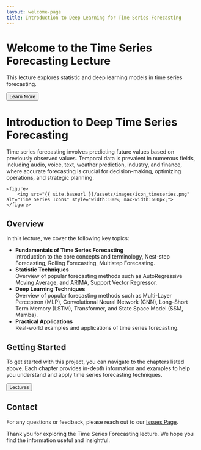 ```yaml
---
layout: welcome-page
title: Introduction to Deep Learning for Time Series Forecasting
---
```


<div class="hero" style="background-image: url('/assets/images/background.jpg');">
  <div class="overlay">
    <h1>Welcome to the Time Series Forecasting Lecture</h1>
    <p>This lecture explores statistic and deep learning models in time series forecasting.</p>
    <button onclick="scrollToDiv('overview')">Learn More</button>
  </div>
</div>
 
  <div class="main-text">
    <h1>Introduction to Deep Time Series Forecasting</h1>
    <p>Time series forecasting involves predicting future values based on previously observed values. Temporal data is prevalent in numerous fields, including audio, voice, text, weather prediction, industry, and finance, where accurate forecasting is crucial for decision-making, optimizing operations, and strategic planning.</p>

    <figure>
        <img src="{{ site.baseurl }}/assets/images/icon_timeseries.png" alt="Time Series Icons" style="width:100%; max-width:600px;">
    </figure>
  </div>

  <div id="overview" class="main-text">
    <div class="intro">
      <h2>Overview</h2>
      <p>In this lecture, we cover the following key topics:</p>
    </div>
    <ul>
      <li><strong>Fundamentals of Time Series Forecasting</strong>
        <div class="topics-list">Introduction to the core concepts and terminology, Nest-step Forecasting, Rolling Forecasting, Multistep Forecasting.</div>
      </li>
      <li><strong>Statistic Techniques</strong>
        <div class="topics-list">Overview of popular forecasting methods such as AutoRegressive Moving Average, and ARIMA, Support Vector Regressor.</div>
      </li>
      <li><strong>Deep Learning Techniques</strong>
        <div class="topics-list">Overview of popular forecasting methods such as Multi-Layer Perceptron (MLP), Convolutional Neural Network (CNN), Long-Short Term Memory (LSTM), Transformer, and State Space Model (SSM, Mamba).</div>
      </li>
      <li><strong>Practical Applications</strong>
        <div class="topics-list">Real-world examples and applications of time series forecasting.</div>
      </li>
    </ul>
  </div>


  <div  class="main-text">
      <h2>Getting Started</h2>
      <p>To get started with this project, you can navigate to the chapters listed above. Each chapter provides in-depth information and examples to help you understand and apply time series forecasting techniques.</p>
      <button onclick="location.href={{'/lectures/' | relative_url}}">Lectures</button>
  </div>


  <!--
  ## Resources
  Here are some additional resources to further your understanding of time series forecasting:

  - [Time Series Analysis and Its Applications](https://www.springer.com/gp/book/9783319524511)
  - [Introduction to Time Series Forecasting with Python](https://www.oreilly.com/library/view/introduction-to-time/9781491969274/)
  - [Speech and Language Processing](https://web.stanford.edu/~jurafsky/slp3/)
  - [Natural Language Processing with Python](https://www.oreilly.com/library/view/natural-language-processing/9780596516499/)
  -->

  <div class="main-text">
      <h2>Contact</h2>
      <p>
          For any questions or feedback, please reach out to our 
          <a href="https://github.com/JiangYou2025/JiangYou2025.github.io/issues">Issues Page</a>.
      </p>
      <p>
          Thank you for exploring the Time Series Forecasting lecture. We hope you find the information useful and insightful.
      </p>
  </div>
 

<!---
For any questions or feedback, please reach out to [our team](mailto:yourmail@gmail.com).
-->
